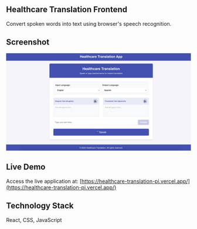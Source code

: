 ## Healthcare Translation Frontend
Convert spoken words into text using browser's speech recognition.

## Screenshot
![alt text](image.png)

## Live Demo
Access the live application at: [https://healthcare-translation-pi.vercel.app/](https://healthcare-translation-pi.vercel.app/)

## Technology Stack
React, CSS, JavaScript

